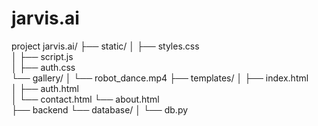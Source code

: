 # jarvis.ai

project jarvis.ai/
├── static/
│ ├── styles.css  
│ ├── script.js  
│ ├── auth.css  
└── gallery/
│ └── robot_dance.mp4
├── templates/
│ ├── index.html  
│ ├── auth.html  
│ └── contact.html
└── about.html  
├── backend
└── database/
│ └── db.py
